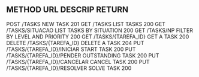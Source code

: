 METHOD      URL                             DESCRIP                         RETURN
------------------------------------------------------------------------------
POST        /TASKS                          NEW TASK                        201
GET         /TASKS                          LIST TASKS                      200
GET         /TASKS/SITUACAO                 LIST TASKS BY SITUATION         200
GET         /TASKS/NP                       FILTER BY LEVEL AND PRIORITY    200
GET         /TASKS/{TAREFA_ID}              GET A TASK                      200
DELETE      /TASKS/{TAREFA_ID}              DELETE A TASK                   204
PUT         /TASKS/{TAREFA_ID}/INICIAR      START TASK                      200
PUT         /TASKS/{TAREFA_ID}/PENDER       OUTSTANDING TASK                200
PUT         /TASKS/{TAREFA_ID}/CANCELAR     CANCEL TASK                     200
PUT         /TASKS/{TAREFA_ID}/RESOLVER     SOLVE TASK                      200